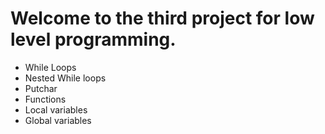 # Welcome to the third project for low level programming.
* While Loops
* Nested While loops
* Putchar 
* Functions 
* Local variables
* Global variables

